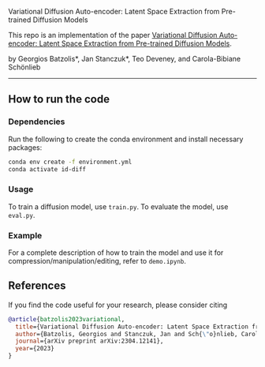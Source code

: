 Variational Diffusion Auto-encoder: Latent Space Extraction from Pre-trained Diffusion Models

This repo is an implementation of the paper [Variational Diffusion Auto-encoder: Latent Space Extraction from Pre-trained Diffusion Models](https://arxiv.org/abs/2304.12141).

by Georgios Batzolis*, Jan Stanczuk*, Teo Deveney, and Carola-Bibiane Schönlieb

--------------------

## How to run the code

### Dependencies

Run the following to create the conda environment and install necessary packages:
```sh
conda env create -f environment.yml
conda activate id-diff
```

### Usage
To train a diffusion model, use `train.py`. To evaluate the model, use `eval.py`.

### Example
For a complete description of how to train the model and use it for compression/manipulation/editing, refer to `demo.ipynb`.

## References

If you find the code useful for your research, please consider citing
```bib
@article{batzolis2023variational,
  title={Variational Diffusion Auto-encoder: Latent Space Extraction from Pre-trained Diffusion Models},
  author={Batzolis, Georgios and Stanczuk, Jan and Sch{\"o}nlieb, Carola-Bibiane},
  journal={arXiv preprint arXiv:2304.12141},
  year={2023}
}
```
